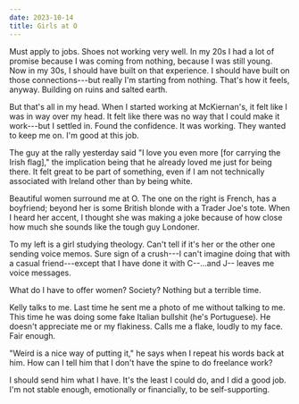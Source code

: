 ```yaml
---
date: 2023-10-14
title: Girls at O
---
```


Must apply to jobs. Shoes not working very well. In my 20s I had a lot of promise because I was coming from nothing, because I was still young. Now in my 30s, I should have built on that experience. I should have built on those connections---but really I'm starting from nothing. That's how it feels, anyway. Building on ruins and salted earth.

But that's all in my head. When I started working at McKiernan's, it felt like I was in way over my head. It felt like there was no way that I could make it work---but I settled in. Found the confidence. It was working. They wanted to keep me on. I'm good at this job.

The guy at the rally yesterday said "I love you even more [for carrying the Irish flag]," the implication being that he already loved me just for being there. It felt great to be part of something, even if I am not technically associated with Ireland other than by being white.

Beautiful women surround me at O. The one on the right is French, has a boyfriend; beyond her is some British blonde with a Trader Joe's tote. When I heard her accent, I thought she was making a joke because of how close how much she sounds like the tough guy Londoner.

To my left is a girl studying theology. Can't tell if it's her or the other one sending voice memos. Sure sign of a crush---I can't imagine doing that with a casual friend---except that I have done it with C--...and J-- leaves me voice messages.

What do I have to offer women? Society? Nothing but a terrible time.

Kelly talks to me. Last time he sent me a photo of me without talking to me. This time he was doing some fake Italian bullshit (he's Portuguese). He doesn't appreciate me or my flakiness. Calls me a flake, loudly to my face. Fair enough.

"Weird is a nice way of putting it," he says when I repeat his words back at him. How can I tell him that I don't have the spine to do freelance work?

I should send him what I have. It's the least I could do, and I did a good job. I'm not stable enough, emotionally or financially, to be self-supporting.
